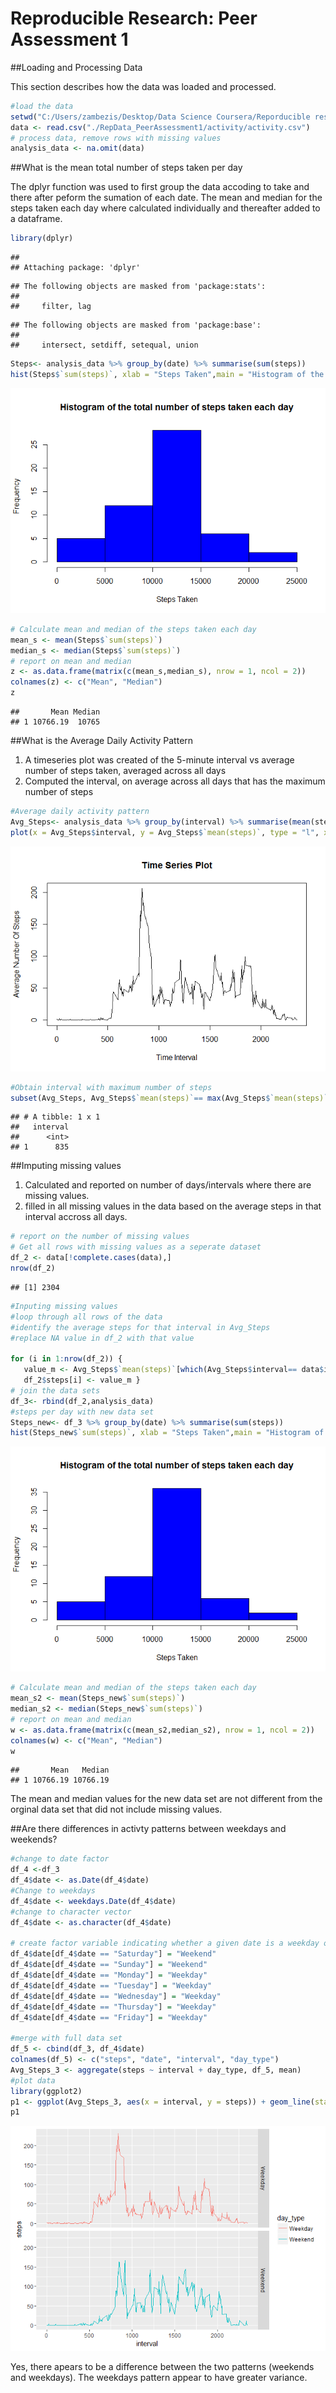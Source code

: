 # Reproducible Research: Peer Assessment 1

##Loading and Processing Data

This section describes how the data was loaded and processed. 


```r
#load the data
setwd("C:/Users/zambezis/Desktop/Data Science Coursera/Reporducible research")
data <- read.csv("./RepData_PeerAssessment1/activity/activity.csv")
# process data, remove rows with missing values
analysis_data <- na.omit(data)
```

##What is the mean total number of steps taken per day

The dplyr function was used to first group the data accoding to take and there after peform the sumation of each date. The mean and median for the steps taken each day where calculated individually and thereafter added to a dataframe. 


```r
library(dplyr) 
```

```
## 
## Attaching package: 'dplyr'
```

```
## The following objects are masked from 'package:stats':
## 
##     filter, lag
```

```
## The following objects are masked from 'package:base':
## 
##     intersect, setdiff, setequal, union
```

```r
Steps<- analysis_data %>% group_by(date) %>% summarise(sum(steps))
hist(Steps$`sum(steps)`, xlab = "Steps Taken",main = "Histogram of the total number of steps taken each day", col = "blue")
```

![](PA1_template_files/figure-html/unnamed-chunk-2-1.png)<!-- -->

```r
# Calculate mean and median of the steps taken each day
mean_s <- mean(Steps$`sum(steps)`)
median_s <- median(Steps$`sum(steps)`)
# report on mean and median
z <- as.data.frame(matrix(c(mean_s,median_s), nrow = 1, ncol = 2))
colnames(z) <- c("Mean", "Median")
z
```

```
##       Mean Median
## 1 10766.19  10765
```

##What is the Average Daily Activity Pattern
1. A timeseries plot was created of the 5-minute interval vs average number of steps taken, averaged across all days
2. Computed the interval, on average across all days that has the maximum number of steps 

```r
#Average daily activity pattern
Avg_Steps<- analysis_data %>% group_by(interval) %>% summarise(mean(steps))
plot(x = Avg_Steps$interval, y = Avg_Steps$`mean(steps)`, type = "l", xlab = "Time Interval", ylab = "Average Number Of Steps", main = "Time Series Plot")
```

![](PA1_template_files/figure-html/unnamed-chunk-3-1.png)<!-- -->

```r
#Obtain interval with maximum number of steps
subset(Avg_Steps, Avg_Steps$`mean(steps)`== max(Avg_Steps$`mean(steps)`), select = c(interval))
```

```
## # A tibble: 1 x 1
##   interval
##      <int>
## 1      835
```

##Imputing missing values

1. Calculated and reported on number of days/intervals where there are missing values. 
2. filled in all missing values in the data based on the average steps in that interval accross all days.


```r
# report on the number of missing values
# Get all rows with missing values as a seperate dataset 
df_2 <- data[!complete.cases(data),]
nrow(df_2)
```

```
## [1] 2304
```

```r
#Inputing missing values
#loop through all rows of the data
#identify the average steps for that interval in Avg_Steps
#replace NA value in df_2 with that value

for (i in 1:nrow(df_2)) {
   value_m <- Avg_Steps$`mean(steps)`[which(Avg_Steps$interval== data$interval[i])]
   df_2$steps[i] <- value_m }
# join the data sets
df_3<- rbind(df_2,analysis_data)
#steps per day with new data set
Steps_new<- df_3 %>% group_by(date) %>% summarise(sum(steps))
hist(Steps_new$`sum(steps)`, xlab = "Steps Taken",main = "Histogram of the total number of steps taken each day", col = "blue")
```

![](PA1_template_files/figure-html/unnamed-chunk-4-1.png)<!-- -->

```r
# Calculate mean and median of the steps taken each day
mean_s2 <- mean(Steps_new$`sum(steps)`)
median_s2 <- median(Steps_new$`sum(steps)`)
# report on mean and median
w <- as.data.frame(matrix(c(mean_s2,median_s2), nrow = 1, ncol = 2))
colnames(w) <- c("Mean", "Median")
w
```

```
##       Mean   Median
## 1 10766.19 10766.19
```

The mean and median values for the new data set are not different from the orginal data set that did not include missing values. 

##Are there differences in activty patterns between weekdays and weekends?


```r
#change to date factor
df_4 <-df_3
df_4$date <- as.Date(df_4$date)
#Change to weekdays
df_4$date <- weekdays.Date(df_4$date)
#change to character vector
df_4$date <- as.character(df_4$date)

# create factor variable indicating whether a given date is a weekday or weekend day.
df_4$date[df_4$date == "Saturday"] = "Weekend"
df_4$date[df_4$date == "Sunday"] = "Weekend"
df_4$date[df_4$date == "Monday"] = "Weekday"
df_4$date[df_4$date == "Tuesday"] = "Weekday"
df_4$date[df_4$date == "Wednesday"] = "Weekday"
df_4$date[df_4$date == "Thursday"] = "Weekday"
df_4$date[df_4$date == "Friday"] = "Weekday"

#merge with full data set
df_5 <- cbind(df_3, df_4$date)
colnames(df_5) <- c("steps", "date", "interval", "day_type")
Avg_Steps_3 <- aggregate(steps ~ interval + day_type, df_5, mean)
#plot data
library(ggplot2)
p1 <- ggplot(Avg_Steps_3, aes(x = interval, y = steps)) + geom_line(stat = "identity", aes(colour = day_type)) + facet_grid(day_type~.)
p1
```

![](PA1_template_files/figure-html/unnamed-chunk-5-1.png)<!-- -->

Yes, there apears to be a difference between the two patterns (weekends and weekdays). The weekdays pattern appear to have greater variance. 
